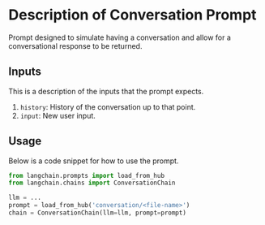 # Description of Conversation Prompt

Prompt designed to simulate having a conversation and allow for a conversational response to be returned.


## Inputs

This is a description of the inputs that the prompt expects.

1. `history`: History of the conversation up to that point.
2. `input`: New user input.


## Usage

Below is a code snippet for how to use the prompt.

```python
from langchain.prompts import load_from_hub
from langchain.chains import ConversationChain

llm = ...
prompt = load_from_hub('conversation/<file-name>')
chain = ConversationChain(llm=llm, prompt=prompt)
```

